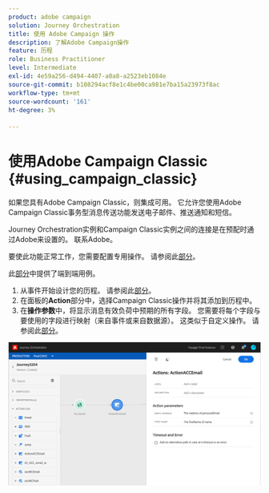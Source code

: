```yaml
---
product: adobe campaign
solution: Journey Orchestration
title: 使用 Adobe Campaign 操作
description: 了解Adobe Campaign操作
feature: 历程
role: Business Practitioner
level: Intermediate
exl-id: 4e59a256-d494-4407-a0a8-a2523eb1084e
source-git-commit: b108294acf8e1c4be00ca981e7ba15a23973f8ac
workflow-type: tm+mt
source-wordcount: '161'
ht-degree: 3%

---
```


# 使用Adobe Campaign Classic {#using_campaign_classic}

如果您具有Adobe Campaign Classic，则集成可用。 它允许您使用Adobe Campaign Classic事务型消息传送功能发送电子邮件、推送通知和短信。

Journey Orchestration实例和Campaign Classic实例之间的连接是在预配时通过Adobe来设置的。 联系Adobe。

要使此功能正常工作，您需要配置专用操作。 请参阅此[部分](../action/acc-action.md)。

此[部分](../usecase/campaign-classic-use-case.md)中提供了端到端用例。

1. 从事件开始设计您的历程。 请参阅此[部分](../building-journeys/journey.md)。
1. 在面板的&#x200B;**Action**&#x200B;部分中，选择Campaign Classic操作并将其添加到历程中。
1. 在&#x200B;**操作参数**&#x200B;中，将显示消息有效负荷中预期的所有字段。 您需要将每个字段与要使用的字段进行映射（来自事件或来自数据源）。 这类似于自定义操作。 请参阅此[部分](../building-journeys/using-custom-actions.md)。

![](../assets/accintegration2.png)
